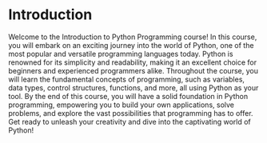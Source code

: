 # Introduction

Welcome to the Introduction to Python Programming course! 
In this course, you will embark on an exciting journey into the world of Python, one of the most popular and versatile programming languages today. 
Python is renowned for its simplicity and readability, making it an excellent choice for beginners and experienced programmers alike. 
Throughout the course, you will learn the fundamental concepts of programming, such as variables, data types, control structures, functions, and more, all using Python as your tool. 
By the end of this course, you will have a solid foundation in Python programming, empowering you to build your own applications, solve problems, and explore the vast possibilities that programming has to offer. 
Get ready to unleash your creativity and dive into the captivating world of Python!

```{tableofcontents}
```
